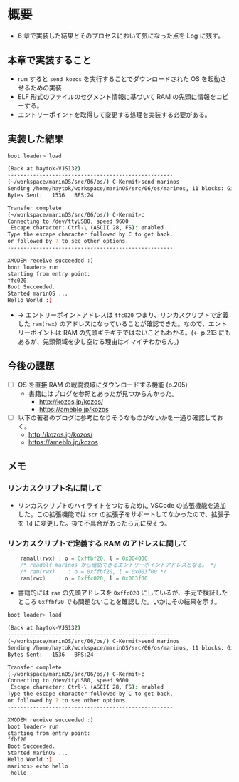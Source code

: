 # 概要

- 6 章で実装した結果とそのプロセスにおいて気になった点を Log に残す。

## 本章で実装すること

- run すると `send kozos` を実行することでダウンロードされた OS を起動させるための実装
- ELF 形式のファイルのセグメント情報に基づいて RAM の先頭に情報をコピーする。
- エントリーポイントを取得して変更する処理を実装する必要がある。

## 実装した結果

```bash
boot loader> load

(Back at haytok-VJS132)
----------------------------------------------------
(~/workspace/marinOS/src/06/os/) C-Kermit>send marinos
Sending /home/haytok/workspace/marinOS/src/06/os/marinos, 11 blocks: Give your local XMODEM receive command now.
Bytes Sent:   1536   BPS:24

Transfer complete
(~/workspace/marinOS/src/06/os/) C-Kermit>c
Connecting to /dev/ttyUSB0, speed 9600
 Escape character: Ctrl-\ (ASCII 28, FS): enabled
Type the escape character followed by C to get back,
or followed by ? to see other options.
----------------------------------------------------

XMODEM receive succeeded :)
boot loader> run
starting from entry point:
ffc020
Boot Succeeded.
Started marinOS ...
Hello World :)
```

- -> エントリーポイントアドレスは `ffc020` つまり、リンカスクリプトで定義した `ram(rwx)` のアドレスになっていることが確認できた。なので、エントリーポイントは RAM の先頭ギチギチではないこともわかる。(<- p.213 にもあるが、先頭領域を少し空ける理由はイマイチわからん。)

## 今後の課題

- [ ] OS を直接 RAM の戦闘浪域にダウンロードする機能 (p.205)
  - 書籍にはブログを参照とあったが見つからんかった。
    - http://kozos.jp/kozos/
    - https://ameblo.jp/kozos
- [ ] 以下の著者のブログに参考になりそうなものがないかを一通り確認しておく。
    - http://kozos.jp/kozos/
    - https://ameblo.jp/kozos

## メモ

### リンカスクリプト名に関して

- リンカスクリプトのハイライトをつけるために VSCode の拡張機能を追加した。この拡張機能では `scr` の拡張子をサポートしてなかったので、拡張子を `ld` に変更した。後で不具合があったら元に戻そう。

### リンカスクリプトで定義する RAM のアドレスに関して

```c
    ramall(rwx) : o = 0xffbf20, l = 0x004000
    /* readelf marinos から確認できるエントリーポイントアドレスとなる。 */
    /* ram(rwx)    : o = 0xffbf20, l = 0x003f00 */
    ram(rwx)    : o = 0xffc020, l = 0x003f00
```

- 書籍的には `ram` の先頭アドレスを `0xffc020` にしているが、手元で検証したところ `0xffbf20` でも問題ないことを確認した。いかにその結果を示す。

```bash
boot loader> load

(Back at haytok-VJS132)
----------------------------------------------------
(~/workspace/marinOS/src/06/os/) C-Kermit>send marinos
Sending /home/haytok/workspace/marinOS/src/06/os/marinos, 11 blocks: Give your local XMODEM receive command now.
Bytes Sent:   1536   BPS:24

Transfer complete
(~/workspace/marinOS/src/06/os/) C-Kermit>c
Connecting to /dev/ttyUSB0, speed 9600
 Escape character: Ctrl-\ (ASCII 28, FS): enabled
Type the escape character followed by C to get back,
or followed by ? to see other options.
----------------------------------------------------

XMODEM receive succeeded :)
boot loader> run
starting from entry point:
ffbf20
Boot Succeeded.
Started marinOS ...
Hello World :)
marinos> echo hello
 hello
```

